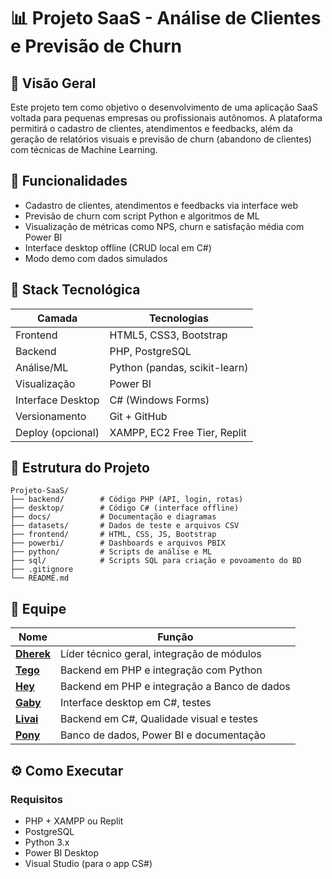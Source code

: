 # 📊 Projeto SaaS - Análise de Clientes e Previsão de Churn

## 🧠 Visão Geral

Este projeto tem como objetivo o desenvolvimento de uma aplicação SaaS voltada para pequenas empresas ou profissionais autônomos. A plataforma permitirá o cadastro de clientes, atendimentos e feedbacks, além da geração de relatórios visuais e previsão de churn (abandono de clientes) com técnicas de Machine Learning.

## 🚀 Funcionalidades

- Cadastro de clientes, atendimentos e feedbacks via interface web
- Previsão de churn com script Python e algoritmos de ML
- Visualização de métricas como NPS, churn e satisfação média com Power BI
- Interface desktop offline (CRUD local em C#)
- Modo demo com dados simulados

## 🧱 Stack Tecnológica

| Camada              | Tecnologias |
|---------------------|-------------|
| Frontend            | HTML5, CSS3, Bootstrap |
| Backend             | PHP, PostgreSQL |
| Análise/ML          | Python (pandas, scikit-learn) |
| Visualização        | Power BI |
| Interface Desktop   | C# (Windows Forms) |
| Versionamento       | Git + GitHub |
| Deploy (opcional)   | XAMPP, EC2 Free Tier, Replit |

## 📂 Estrutura do Projeto
```
Projeto-SaaS/
├── backend/        # Código PHP (API, login, rotas)
├── desktop/        # Código C# (interface offline)
├── docs/           # Documentação e diagramas
├── datasets/       # Dados de teste e arquivos CSV
├── frontend/       # HTML, CSS, JS, Bootstrap
├── powerbi/        # Dashboards e arquivos PBIX
├── python/         # Scripts de análise e ML
├── sql/            # Scripts SQL para criação e povoamento do BD
├── .gitignore
└── README.md
```


## 👥 Equipe

| Nome    | Função |
|---------|--------|
| **[Dherek](https://github.com/DherekSG)** | Líder técnico geral, integração de módulos |
| **[Tego](https://github.com/TiagoRochaDSantos)**   | Backend em PHP e integração com Python |
| **[Hey](https://github.com/Gucostaa)**    | Backend em PHP e integração a Banco de dados |
| **[Gaby](https://github.com/)**   | Interface desktop em C#, testes |
| **[Livai](https://github.com/Livai1)**  | Backend em C#, Qualidade visual e testes |
| **[Pony](https://github.com/juanmh10)**   | Banco de dados, Power BI e documentação |

## ⚙️ Como Executar

### Requisitos
- PHP + XAMPP ou Replit
- PostgreSQL
- Python 3.x
- Power BI Desktop
- Visual Studio (para o app CS#)
